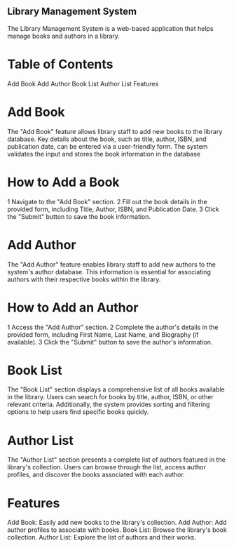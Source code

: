 ## Library Management System

The Library Management System is a web-based application that helps manage books and authors in a library.

# Table of Contents

Add Book
Add Author
Book List
Author List
Features

# Add Book

The "Add Book" feature allows library staff to add new books to the library database. Key details about the book, such as title, author, ISBN, and publication date, can be entered via a user-friendly form. The system validates the input and stores the book information in the database

# How to Add a Book

1 Navigate to the "Add Book" section.
2 Fill out the book details in the provided form, including Title, Author, ISBN, and Publication Date.
3 Click the "Submit" button to save the book information.

# Add Author

The "Add Author" feature enables library staff to add new authors to the system's author database. This information is essential for associating authors with their respective books within the library.

# How to Add an Author

1 Access the "Add Author" section.
2 Complete the author's details in the provided form, including First Name, Last Name, and Biography (if available).
3 Click the "Submit" button to save the author's information.

# Book List

The "Book List" section displays a comprehensive list of all books available in the library. Users can search for books by title, author, ISBN, or other relevant criteria. Additionally, the system provides sorting and filtering options to help users find specific books quickly.

# Author List

The "Author List" section presents a complete list of authors featured in the library's collection. Users can browse through the list, access author profiles, and discover the books associated with each author.

# Features

Add Book: Easily add new books to the library's collection.
Add Author: Add author profiles to associate with books.
Book List: Browse the library's book collection.
Author List: Explore the list of authors and their works.

